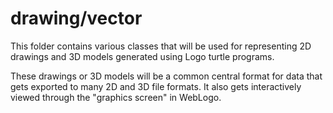 # drawing/vector

This folder contains various classes that will be used for representing 2D drawings and 3D models generated using Logo turtle programs.

These drawings or 3D models will be a common central format for data that gets exported to many 2D and 3D file formats.
It also gets interactively viewed through the "graphics screen" in WebLogo.